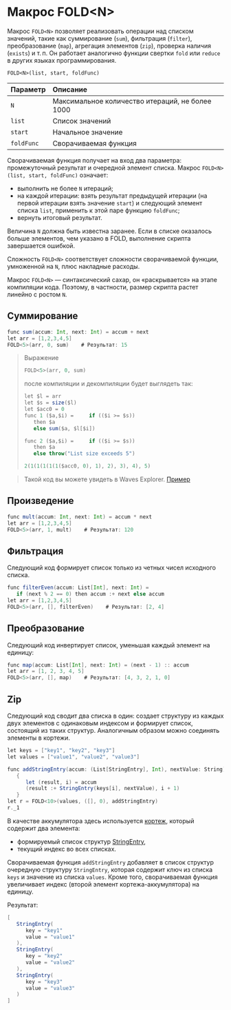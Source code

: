 # Макрос FOLD&lt;N&gt;

Макрос `FOLD<N>` позволяет реализовать операции над списком значений, такие как суммирование (`sum`), фильтрация (`filter`), преобразование (`map`), агрегация элементов (`zip`), проверка наличия (`exists`) и т.&thinsp;п. Он работает аналогично функции свертки `fold` или `reduce` в других языках программирования.

```
FOLD<N>(list, start, foldFunc)
```

| Параметр | Описание |
| :--- | :--- |
| `N` | Максимальное количество итераций, не более 1000 |
| `list` | Список значений |
| `start` | Начальное значение |
| `foldFunc` | Cворачиваемая функция |

Сворачиваемая функция получает на вход два параметра: промежуточный результат и очередной элемент списка. Макрос `FOLD<N>(list, start, foldFunc)` означает:

* выполнить не более `N` итераций;
* на каждой итерации: взять результат предыдущей итерации (на первой итерации взять значение `start`) и следующий элемент списка `list`, применить к этой паре функцию `foldFunc`;
* вернуть итоговый результат.

Величина `N` должна быть известна заранее. Если в списке оказалось больше элементов, чем указано в FOLD, выполнение скрипта завершается ошибкой.

Сложность `FOLD<N>` соответствует сложности сворачиваемой функции, умноженной на `N`, плюс накладные расходы.

Макрос `FOLD<N>` — синтаксический сахар, он «раскрывается» на этапе компиляции кода. Поэтому, в частности, размер скрипта растет линейно с ростом `N`.

## Суммирование

```scala
func sum(accum: Int, next: Int) = accum + next
let arr = [1,2,3,4,5]
FOLD<5>(arr, 0, sum)    # Результат: 15
```

> Выражение 
> 
> ```scala
> FOLD<5>(arr, 0, sum)
> ``` 
> 
> после компиляции и декомпиляции будет выглядеть так:
> 
> ```scala
> let $l = arr
> let $s = size($l)
> let $acc0 = 0
> func 1 ($a,$i) =     if (($i >= $s))
>    then $a
>    else sum($a, $l[$i])
>
> func 2 ($a,$i) =     if (($i >= $s))
>    then $a
>    else throw("List size exceeds 5")
>
> 2(1(1(1(1(1($acc0, 0), 1), 2), 3), 4), 5)
> ```

> Такой код вы можете увидеть в Waves Explorer. [Пример](https://testnet.wavesexplorer.com/tx/GaLfaidadeowoZ4vMtEVvJK8RkJiqr5AdPWLvPtTnV4e)

## Произведение

```scala
func mult(accum: Int, next: Int) = accum * next
let arr = [1,2,3,4,5]
FOLD<5>(arr, 1, mult)    # Результат: 120
```

## Фильтрация

Следующий код формирует список только из четных чисел исходного списка.

```scala
func filterEven(accum: List[Int], next: Int) =
   if (next % 2 == 0) then accum :+ next else accum
let arr = [1,2,3,4,5]
FOLD<5>(arr, [], filterEven)    # Результат: [2, 4]
```

## Преобразование

Следующий код инвертирует список, уменьшая каждый элемент на единицу:

```scala
func map(accum: List[Int], next: Int) = (next - 1) :: accum
let arr = [1, 2, 3, 4, 5]
FOLD<5>(arr, [], map)    # Результат: [4, 3, 2, 1, 0]
```

## Zip

Следующий код сводит два списка в один: создает структуру из каждых двух элементов с одинаковым индексом и формирует список, состоящий из таких структур. Аналогичным образом можно соединять элементы в кортежи.

```scala
let keys = ["key1", "key2", "key3"]
let values = ["value1", "value2", "value3"]

func addStringEntry(accum: (List[StringEntry], Int), nextValue: String) =
   {
      let (result, i) = accum
      (result :+ StringEntry(keys[i], nextValue), i + 1)
   }
let r = FOLD<10>(values, ([], 0), addStringEntry)
r._1
```

В качестве аккумулятора здесь используется [кортеж](/ru/ride/data-types/tuple), который содержит два элемента:
- формируемый список структур [StringEntry](/ru/ride/structures/script-actions/string-entry),
- текущий индекс во всех списках.

Сворачиваемая функция `addStringEntry` добавляет в список структур очередную структуру `StringEntry`, которая содержит ключ из списка `keys` и значение из списка `values`. Кроме того, сворачиваемая функция увеличивает индекс (второй элемент кортежа-аккумулятора) на единицу.

Результат:

```scala
[
   StringEntry(
      key = "key1"
      value = "value1"
   ),
   StringEntry(
      key = "key2"
      value = "value2"
   ),
   StringEntry(
      key = "key3"
      value = "value3"
   )
]
```
